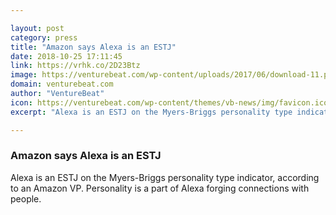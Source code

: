 ```yaml
---

layout: post
category: press
title: "Amazon says Alexa is an ESTJ"
date: 2018-10-25 17:11:45
link: https://vrhk.co/2D23Btz
image: https://venturebeat.com/wp-content/uploads/2017/06/download-11.png?fit=1280%2C720&strip=all
domain: venturebeat.com
author: "VentureBeat"
icon: https://venturebeat.com/wp-content/themes/vb-news/img/favicon.ico
excerpt: "Alexa is an ESTJ on the Myers-Briggs personality type indicator, according to an Amazon VP. Personality is a part of Alexa forging connections with people."

---
```


### Amazon says Alexa is an ESTJ

Alexa is an ESTJ on the Myers-Briggs personality type indicator, according to an Amazon VP. Personality is a part of Alexa forging connections with people.